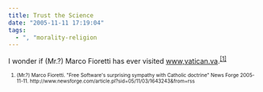 ```yaml
---
title: Trust the Science
date: "2005-11-11 17:19:04"
tags:
  - ", "morality-religion
---
```

<p>I wonder if (Mr.?) Marco Fioretti has ever visited <a href="http://www.vatican.va/">www,vatican.va</a>.<sup><a href="http://www.newsforge.com/article.pl?sid=05/11/03/1643243&from=rss" title="Free Software's surprising sympathy with Catholic doctrine">[1]</a></sup> </p> <font size="-2"><ol><li>(Mr.?) Marco Fioretti.  "Free Software's surprising sympathy with Catholic doctrine" News Forge 2005-11-11. http://www.newsforge.com/article.pl?sid=05/11/03/1643243&from=rss </li></ol></font>

